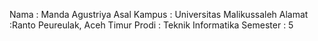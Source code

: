 Nama : Manda Agustriya
Asal Kampus : Universitas Malikussaleh
Alamat :Ranto Peureulak, Aceh Timur
Prodi : Teknik Informatika
Semester : 5
